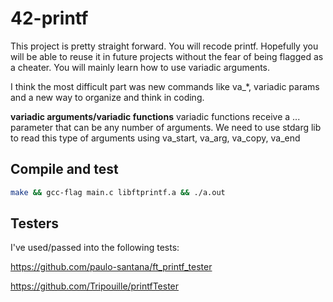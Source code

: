 # 42-printf
This project is pretty straight forward. You will recode printf. Hopefully you will be able to reuse it in future projects without the fear of being flagged as a cheater. You will mainly learn how to use variadic arguments.

I think the most difficult part was new commands like va_*, variadic params and a new way to organize and think in coding.

**variadic arguments/variadic functions**
variadic functions receive a ... parameter that can be any number of arguments. We need to use stdarg lib to read this type of arguments using va_start, va_arg, va_copy, va_end

## Compile and test
```sh
make && gcc-flag main.c libftprintf.a && ./a.out
```

## Testers
I've used/passed into the following tests:

https://github.com/paulo-santana/ft_printf_tester

https://github.com/Tripouille/printfTester
